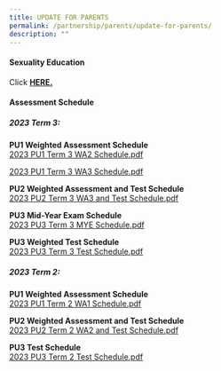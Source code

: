 ```yaml
---
title: UPDATE FOR PARENTS
permalink: /partnership/parents/update-for-parents/
description: ""
---
```

<h4><strong>Sexuality Education</strong></h4>
<p>Click&nbsp;<a href="/mi-experience/key-programmes/character-and-citizenship-education/sexuality-education" target="_blank" rel="noopener"><strong>HERE.</strong></a></p>
<h4><strong>Assessment Schedule</strong></h4>
<h5><strong>2023 Term 3:</strong></h5>


<p><strong> PU1 Weighted Assessment Schedule <br></strong><a href="/files/2023%20Exam%20Schedule/pu1%20t3wa2%20schedule_final.pdf">2023 PU1 Term 3 WA2 Schedule.pdf</a></p>

<a href="">2023 PU1 Term 3 WA3 Schedule.pdf</a><p></p>



<p><strong> PU2 Weighted Assessment and Test Schedule <br></strong><a href="/files/2023%20pu2%20term%202%20wa%20schedule.pdf">2023 PU2 Term 3 WA3 and Test Schedule.pdf</a></p>

<p><strong>PU3 Mid-Year Exam Schedule <br></strong><a href="/files/2023%20pu3%20term%202%20test%20schedule.pdf">2023 PU3 Term 3 MYE Schedule.pdf</a></p>

<p><strong>PU3 Weighted Test Schedule <br></strong><a href="/files/2023%20pu3%20term%202%20test%20schedule.pdf">2023 PU3 Term 3 Test Schedule.pdf</a></p>




<h5><strong>2023 Term 2:</strong></h5>
<p><strong>PU1 Weighted Assessment Schedule <br></strong><a href="/files/2023%20pu1%20term%202%20wa%20schedule.pdf">2023 PU1 Term 2 WA1 Schedule.pdf</a></p>

<p><strong> PU2 Weighted Assessment and Test Schedule <br></strong><a href="/files/2023%20pu2%20term%202%20wa%20schedule.pdf">2023 PU2 Term 2 WA2 and Test Schedule.pdf</a></p>

<p><strong>PU3 Test Schedule <br></strong><a href="/files/2023%20pu3%20term%202%20test%20schedule.pdf">2023 PU3 Term 2 Test Schedule.pdf</a></p>